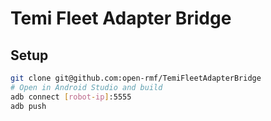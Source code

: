 # Temi Fleet Adapter Bridge

## Setup
```bash
git clone git@github.com:open-rmf/TemiFleetAdapterBridge
# Open in Android Studio and build
adb connect [robot-ip]:5555
adb push 
```
